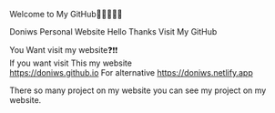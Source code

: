 Welcome to My GitHub👋👋👋👋👋                                           
                                                                           
Doniws Personal Website Hello Thanks Visit My GitHub                       
                                                                           
You Want visit my website❓❗❗                                                                                                       
If you want visit This my website                                                                                
https://doniws.github.io For alternative https://doniws.netlify.app        
                                                                           
There so many project on my website you can see my project on my website.  

